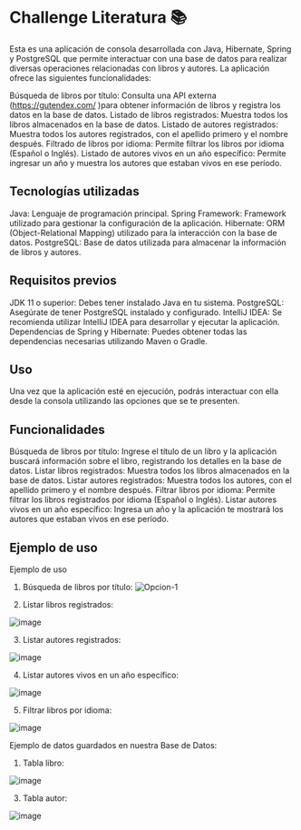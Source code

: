 # Challenge Literatura 📚

Esta es una aplicación de consola desarrollada con Java, Hibernate, Spring y PostgreSQL que permite interactuar con una base de datos para realizar diversas operaciones relacionadas con libros y autores. La aplicación ofrece las siguientes funcionalidades:

Búsqueda de libros por título: Consulta una API externa (https://gutendex.com/ )para obtener información de libros y registra los datos en la base de datos.
Listado de libros registrados: Muestra todos los libros almacenados en la base de datos.
Listado de autores registrados: Muestra todos los autores registrados, con el apellido primero y el nombre después.
Filtrado de libros por idioma: Permite filtrar los libros por idioma (Español o Inglés).
Listado de autores vivos en un año específico: Permite ingresar un año y muestra los autores que estaban vivos en ese período.
## Tecnologías utilizadas
Java: Lenguaje de programación principal.
Spring Framework: Framework utilizado para gestionar la configuración de la aplicación.
Hibernate: ORM (Object-Relational Mapping) utilizado para la interacción con la base de datos.
PostgreSQL: Base de datos utilizada para almacenar la información de libros y autores.
## Requisitos previos
JDK 11 o superior: Debes tener instalado Java en tu sistema.
PostgreSQL: Asegúrate de tener PostgreSQL instalado y configurado.
IntelliJ IDEA: Se recomienda utilizar IntelliJ IDEA para desarrollar y ejecutar la aplicación.
Dependencias de Spring y Hibernate: Puedes obtener todas las dependencias necesarias utilizando Maven o Gradle.

## Uso
Una vez que la aplicación esté en ejecución, podrás interactuar con ella desde la consola utilizando las opciones que se te presenten.

## Funcionalidades
Búsqueda de libros por título: Ingrese el título de un libro y la aplicación buscará información sobre el libro, registrando los detalles en la base de datos.
Listar libros registrados: Muestra todos los libros almacenados en la base de datos.
Listar autores registrados: Muestra todos los autores, con el apellido primero y el nombre después.
Filtrar libros por idioma: Permite filtrar los libros registrados por idioma (Español o Inglés).
Listar autores vivos en un año específico: Ingresa un año y la aplicación te mostrará los autores que estaban vivos en ese período.

## Ejemplo de uso
Ejemplo de uso
1) Búsqueda de libros por título:
   ![Opcion-1](https://github.com/user-attachments/assets/07686a3d-76bf-4195-a301-eb20c5bf28a0)


2) Listar libros registrados:
   
![image](https://github.com/user-attachments/assets/b8cbbd91-a064-49a1-975d-3ab48d18d631)


3) Listar autores registrados:
   
![image](https://github.com/user-attachments/assets/be17c3e4-066a-4829-bd5e-623a97d9dd8a)


4) Listar autores vivos en un año específico:
   
![image](https://github.com/user-attachments/assets/87d56e80-c78a-4b8a-933c-887918f84823)

  
5) Filtrar libros por idioma:
    
![image](https://github.com/user-attachments/assets/8653111a-d716-4b37-abde-d22646b00174)


Ejemplo de datos guardados en nuestra Base de Datos:

1) Tabla libro:
   
![image](https://github.com/user-attachments/assets/66d4703e-e5e5-49d3-b930-5fcf9ee76cf2)


3) Tabla autor:
   
![image](https://github.com/user-attachments/assets/88c25569-012c-41f7-b73a-9072f362ab82)





